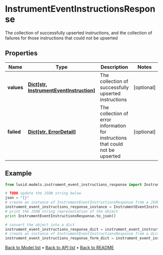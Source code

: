 # InstrumentEventInstructionsResponse

The collection of successfully upserted instructions, and the collection of failures for those instructions that could not be upserted

## Properties
Name | Type | Description | Notes
------------ | ------------- | ------------- | -------------
**values** | [**Dict[str, InstrumentEventInstruction]**](InstrumentEventInstruction.md) | The collection of successfully upserted instructions | [optional] 
**failed** | [**Dict[str, ErrorDetail]**](ErrorDetail.md) | The collection of error information for instructions that could not be upserted | [optional] 

## Example

```python
from lusid.models.instrument_event_instructions_response import InstrumentEventInstructionsResponse

# TODO update the JSON string below
json = "{}"
# create an instance of InstrumentEventInstructionsResponse from a JSON string
instrument_event_instructions_response_instance = InstrumentEventInstructionsResponse.from_json(json)
# print the JSON string representation of the object
print InstrumentEventInstructionsResponse.to_json()

# convert the object into a dict
instrument_event_instructions_response_dict = instrument_event_instructions_response_instance.to_dict()
# create an instance of InstrumentEventInstructionsResponse from a dict
instrument_event_instructions_response_form_dict = instrument_event_instructions_response.from_dict(instrument_event_instructions_response_dict)
```
[Back to Model list](../README.md#documentation-for-models) &#8226; [Back to API list](../README.md#documentation-for-api-endpoints) &#8226; [Back to README](../README.md)


